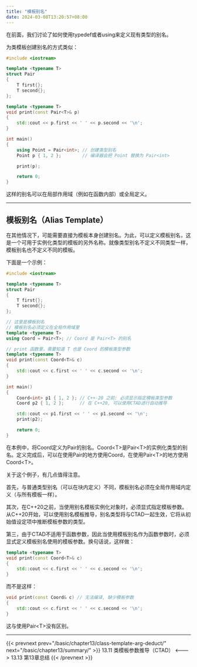 ```yaml
---
title: "模板别名"
date: 2024-03-08T13:20:57+08:00
---
```


在前面，我们讨论了如何使用typedef或者using来定义现有类型的别名。

为类模板创建别名的方式类似：

```C++
#include <iostream>

template <typename T>
struct Pair
{
    T first{};
    T second{};
};

template <typename T>
void print(const Pair<T>& p)
{
    std::cout << p.first << ' ' << p.second << '\n';
}

int main()
{
    using Point = Pair<int>; // 创建类型别名
    Point p { 1, 2 };        // 编译器会把 Point 替换为 Pair<int>

    print(p);

    return 0;
}
```

这样的别名可以在局部作用域（例如在函数内部）或全局定义。

***
## 模板别名（Alias Template）

在其他情况下，可能需要直接为模板本身创建别名。为此，可以定义模板别名，这是一个可用于实例化类型的模板的另外名称。就像类型别名不定义不同类型一样，模板别名也不定义不同的模板。

下面是一个示例：

```C++
#include <iostream>

template <typename T>
struct Pair
{
    T first{};
    T second{};
};

// 这里是模板别名
// 模板别名必须定义在全局作用域里
template <typename T>
using Coord = Pair<T>; // Coord 是 Pair<T> 的别名

// print 函数里，需要知道 T 也是 Coord 的模板类型参数
template <typename T>
void print(const Coord<T>& c)
{
    std::cout << c.first << ' ' << c.second << '\n';
}

int main()
{
    Coord<int> p1 { 1, 2 }; // C++-20 之前: 必须显示指定模板类型参数
    Coord p2 { 1, 2 };      // 在 C++20, 可以使用CTAD进行自动推导

    std::cout << p1.first << ' ' << p1.second << '\n';
    print(p2);

    return 0;
}
```

在本例中，将Coord定义为Pair的别名。Coord\<T\>是Pair\<T\>的实例化类型的别名。定义完成后，可以在使用Pair的地方使用Coord，在使用Pair\<T\>的地方使用Coord\<T\>。

关于这个例子，有几点值得注意。

首先，与普通类型别名（可以在块内定义）不同，模板别名必须在全局作用域内定义（与所有模板一样）。

其次，在C++20之前，当使用别名模板实例化对象时，必须显式指定模板参数。从C++20开始，可以使用别名模板推导，别名类型将与CTAD一起生效，它将从初始值设定项中推断模板参数的类型。

第三，由于CTAD不适用于函数参数，因此当使用模板别名作为函数参数时，必须显式定义模板别名使用的模板参数。换句话说，这样做：

```C++
template <typename T>
void print(const Coord<T>& c)
{
    std::cout << c.first << ' ' << c.second << '\n';
}
```

而不是这样：

```C++
void print(const Coord& c) // 无法编译, 缺少模板参数
{
    std::cout << c.first << ' ' << c.second << '\n';
}
```

这与使用Pair\<T\>没有区别。

***

{{< prevnext prev="/basic/chapter13/class-template-arg-deduct/" next="/basic/chapter13/summary/" >}}
13.11 类模板参数推导（CTAD）
<--->
13.13 第13章总结
{{< /prevnext >}}
